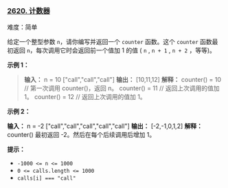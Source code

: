 ### [2620\. 计数器](https://leetcode.cn/problems/counter/)

难度：简单

给定一个整型参数 `n`，请你编写并返回一个 `counter` 函数。这个 `counter` 函数最初返回 `n`，每次调用它时会返回前一个值加 1 的值 ( `n` ,  `n + 1` ,  `n + 2` ，等等)。

**示例 1：**

> **输入：**
> n = 10
> ["call","call","call"]
> **输出：** [10,11,12]
> **解释：** 
> counter() = 10 // 第一次调用 counter()，返回 n。
> counter() = 11 // 返回上次调用的值加 1。
> counter() = 12 // 返回上次调用的值加 1。

**示例 2：**

**输入：**
n = -2
["call","call","call","call","call"]
**输出：** [-2,-1,0,1,2]
**解释：** counter() 最初返回 -2。然后在每个后续调用后增加 1。

**提示：**

- `-1000 <= n <= 1000`
- `0 <= calls.length <= 1000`
- `calls[i] === "call"`
